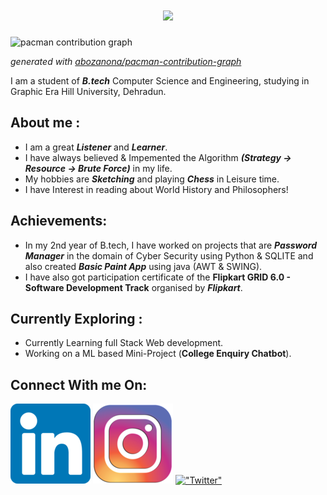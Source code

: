 <h1 align="center">
  <a href="https://git.io/typing-svg">
    <img src="https://readme-typing-svg.herokuapp.com/?lines=Hello!+Everyone;I+am+Rohan+Saini...;Welcome+To+My+Profile!&center=true&size=30">
  </a>
</h1>

<picture>
  <source media="(prefers-color-scheme: dark)" srcset="https://raw.githubusercontent.com/[CypherRohan]/[CypherRohan]/output/pacman-contribution-graph-dark.svg">
  <source media="(prefers-color-scheme: light)" srcset="https://raw.githubusercontent.com/[CypherRohan]/[CypherRohan]/output/pacman-contribution-graph.svg">
  <img alt="pacman contribution graph" src="https://raw.githubusercontent.com/[CypherRohan]/[CypherRohan]/output/pacman-contribution-graph.svg">
</picture>

_generated with [abozanona/pacman-contribution-graph](https://abozanona.github.io/CypherRohan/)_

I am a student of ***B.tech*** Computer Science and Engineering, studying in Graphic Era Hill University, Dehradun. <br>


## __About me__ :

* I am a great ***Listener*** and ***Learner***.
* I have always believed & Impemented the Algorithm ***(Strategy -> Resource -> Brute Force)*** in my life.
* My hobbies are __*Sketching*__ and playing **_Chess_** in Leisure time.
* I have Interest in reading about World History and Philosophers!

## Achievements:
* In my 2nd year of B.tech, I have worked on projects that are ***Password Manager*** in the domain of Cyber Security using Python & SQLITE and also created ***Basic Paint App*** using java (AWT & SWING). 
* I have also got participation certificate of the __Flipkart GRID 6.0 - Software Development Track__ organised by ***Flipkart***.

## Currently Exploring :
* Currently Learning full Stack Web development.
* Working on a ML based Mini-Project (__College Enquiry Chatbot__).

## Connect With me On:
 [!["Linkedin"](linkedin.png)](https://www.linkedin.com/in/rohan-saini-838642290/ )  [!["Instagram"](insta.png)](https://www.instagram.com/_rohansaini15/ )  [!["Twitter"](https://img.icons8.com/?size=100&id=A4DsujzAX4rw&format=png&color=000000)](https://x.com/RohanSa51731396?t=5kFsQvjAb_aGmYw_cWM2jw&s=08 )
